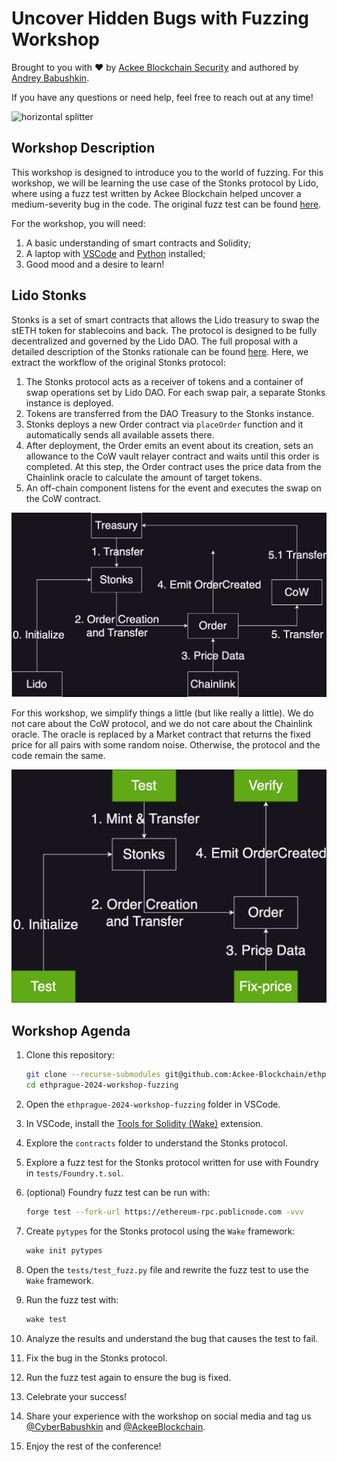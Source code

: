 # Uncover Hidden Bugs with Fuzzing Workshop

Brought to you with ❤️ by [Ackee Blockchain Security](https://ackeeblockchain.com) and authored by [Andrey Babushkin](https://babushkin.xyz).

If you have any questions or need help, feel free to reach out at any time!

![horizontal splitter](https://github.com/Ackee-Blockchain/wake-detect-action/assets/56036748/ec488c85-2f7f-4433-ae58-3d50698a47de)

## Workshop Description

This workshop is designed to introduce you to the world of fuzzing. For this workshop, we will be learning the use case of the Stonks protocol by Lido, where using a fuzz test written by Ackee Blockchain helped uncover a medium-severity bug in the code. The original fuzz test can be found [here](https://github.com/Ackee-Blockchain/tests-lido-stonks).

For the workshop, you will need:

1. A basic understanding of smart contracts and Solidity;
2. A laptop with [VSCode](https://code.visualstudio.com/) and [Python](https://www.python.org/downloads/) installed;
3. Good mood and a desire to learn!

## Lido Stonks

Stonks is a set of smart contracts that allows the Lido treasury to swap the stETH token for stablecoins and back. The protocol is designed to be fully decentralized and governed by the Lido DAO. The full proposal with a detailed description of the Stonks rationale can be found [here](https://research.lido.fi/t/lido-stonks-treasury-swaps-via-optimistic-governance/6860). Here, we extract the workflow of the original Stonks protocol:

1. The Stonks protocol acts as a receiver of tokens and a container of swap operations set by Lido DAO. For each swap pair, a separate Stonks instance is deployed.
2. Tokens are transferred from the DAO Treasury to the Stonks instance.
3. Stonks deploys a new Order contract via `placeOrder` function and it automatically sends all available assets there.
4. After deployment, the Order emits an event about its creation, sets an allowance to the CoW vault relayer contract and waits until this order is completed. At this step, the Order contract uses the price data from the Chainlink oracle to calculate the amount of target tokens.
5. An off-chain component listens for the event and executes the swap on the CoW contract.

![Lido Stonks Diagram](img/stonks.png)

For this workshop, we simplify things a little (but like really a little). We do not care about the CoW protocol, and we do not care about the Chainlink oracle. The oracle is replaced by a Market contract that returns the fixed price for all pairs with some random noise. Otherwise, the protocol and the code remain the same.

![Lido Stonks Workshop Simplified Diagram](img/stonks-simple.png)

## Workshop Agenda

1. Clone this repository:

    ```bash
    git clone --recurse-submodules git@github.com:Ackee-Blockchain/ethprague-2024-workshop-fuzzing.git
    cd ethprague-2024-workshop-fuzzing
    ```

2. Open the `ethprague-2024-workshop-fuzzing` folder in VSCode.
3. In VSCode, install the [Tools for Solidity (Wake)](https://marketplace.visualstudio.com/items?itemName=AckeeBlockchain.tools-for-solidity) extension.
4. Explore the `contracts` folder to understand the Stonks protocol.
5. Explore a fuzz test for the Stonks protocol written for use with Foundry in `tests/Foundry.t.sol`.
6. (optional) Foundry fuzz test can be run with:

    ```bash
    forge test --fork-url https://ethereum-rpc.publicnode.com -vvv
    ```

7. Create `pytypes` for the Stonks protocol using the `Wake` framework:

    ```bash
    wake init pytypes
    ```

8. Open the `tests/test_fuzz.py` file and rewrite the fuzz test to use the `Wake` framework.
9. Run the fuzz test with:

    ```bash
    wake test
    ```

10. Analyze the results and understand the bug that causes the test to fail.
11. Fix the bug in the Stonks protocol.
12. Run the fuzz test again to ensure the bug is fixed.
13. Celebrate your success!
14. Share your experience with the workshop on social media and tag us [@CyberBabushkin](https://x.com/CyberBabushkin) and [@AckeeBlockchain](https://x.com/AckeeBlockchain).
15. Enjoy the rest of the conference!
